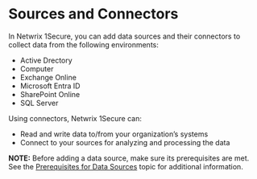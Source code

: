 # Sources and Connectors

In Netwrix 1Secure, you can add data sources and their connectors to collect data from the following environments:

- Active Drectory
- Computer
- Exchange Online
- Microsoft Entra ID
- SharePoint Online
- SQL Server

Using connectors, Netwrix 1Secure can:

- Read and write data to/from your organization’s systems
- Connect to your sources for analyzing and processing the data

__NOTE:__ Before adding a data source, make sure its prerequisites are met. See the [Prerequisites for Data Sources](../../../requirements/prerequisitesfordatasources.md) topic for additional information.

